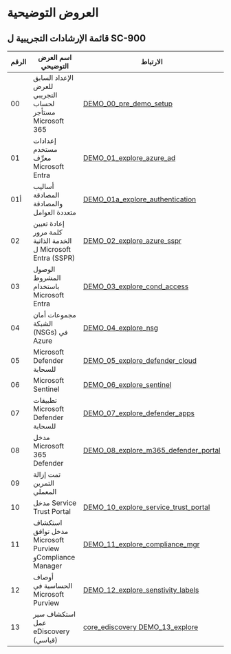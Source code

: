 
# العروض التوضيحية

## قائمة الإرشادات التجريبية ل SC-900

| **الرقم‬** | **اسم العرض التوضيحي** | **الارتباط** |
|------|---------|----|
| 00 | الإعداد السابق للعرض التجريبي لحساب مستأجر Microsoft 365 | [DEMO_00_pre_demo_setup](DEMO_00_pre_demo_setup.md) |
| 01 | إعدادات مستخدم معرِّف Microsoft Entra  | [DEMO_01_explore_azure_ad](DEMO_01_explore_azure_ad.md) |
| 01أ | أساليب المصادقة والمصادقة متعددة العوامل | [DEMO_01a_explore_authentication](DEMO_01a_explore_authentication.md) |
| 02 | إعادة تعيين كلمة مرور الخدمة الذاتية ل Microsoft Entra (SSPR)  | [DEMO_02_explore_azure_sspr](DEMO_02_explore_azure_sspr.md) |
| 03 | الوصول المشروط باستخدام Microsoft Entra  | [DEMO_03_explore_cond_access](DEMO_03_explore_cond_access.md) |
| 04 | مجموعات أمان الشبكة (NSGs) في Azure  | [DEMO_04_explore_nsg](DEMO_04_explore_nsg.md) |
| 05 | Microsoft Defender للسحابة  | [DEMO_05_explore_defender_cloud](DEMO_05_explore_defender_cloud.md) |
| 06 | Microsoft Sentinel  | [DEMO_06_explore_sentinel](DEMO_06_explore_sentinel.md) |
| 07 | تطبيقات Microsoft Defender للسحابة  | [DEMO_07_explore_defender_apps](DEMO_07_explore_defender_apps.md) |
| 08 | مدخل Microsoft 365 Defender  | [DEMO_08_explore_m365_defender_portal](DEMO_08_explore_m365_defender_portal.md) |
| 09 | تمت إزالة التمرين المعملي |  |
| 10 | مدخل Service Trust Portal  | [DEMO_10_explore_service_trust_portal](DEMO_10_explore_service_trust_portal.md) |
| 11 | استكشاف مدخل توافق Microsoft Purview وCompliance Manager  | [DEMO_11_explore_compliance_mgr](DEMO_11_explore_compliance_mgr.md) |
| 12 | أوصاف الحساسية في Microsoft Purview  | [DEMO_12_explore_senstivity_labels](DEMO_12_explore_senstivity_labels.md) |
| 13 | استكشاف سير عمل eDiscovery (قياسي)  | [core_ediscovery DEMO_13_explore](DEMO_13_explore-core_ediscovery.md) |
